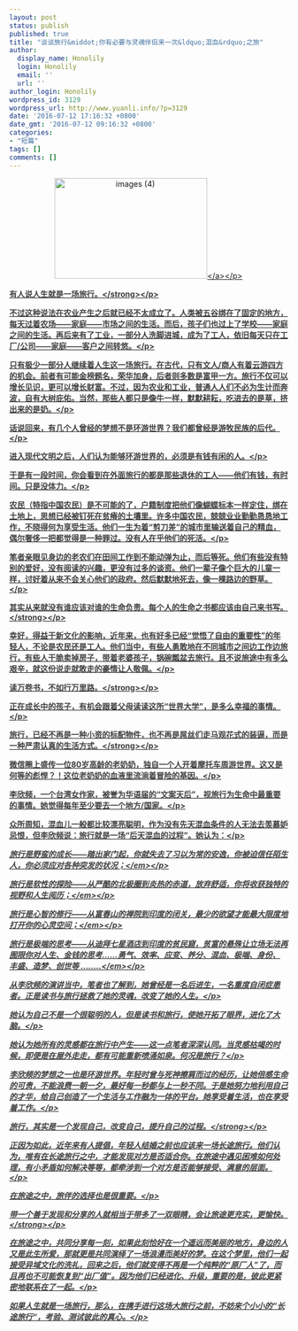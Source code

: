 ```yaml
---
layout: post
status: publish
published: true
title: "谈谈旅行&middot;你有必要与灵魂伴侣来一次&ldquo;混血&rdquo;之旅"
author:
  display_name: Honolily
  login: Honolily
  email: ''
  url: ''
author_login: Honolily
wordpress_id: 3129
wordpress_url: http://www.yuanli.info/?p=3129
date: '2016-07-12 17:16:32 +0800'
date_gmt: '2016-07-12 09:16:32 +0800'
categories:
- "短篇"
tags: []
comments: []
---
```

<p style="color: #3e3e3e; text-align: center;"><a href="http:&#47;&#47;www.yuanli.info&#47;wp-content&#47;uploads&#47;2016&#47;07&#47;images-4.jpg"><img class="alignnone size-full wp-image-3130" src="http:&#47;&#47;www.yuanli.info&#47;wp-content&#47;uploads&#47;2016&#47;07&#47;images-4.jpg" alt="images (4)" width="276" height="182" &#47;><&#47;a><&#47;p></p>
<p style="color: #3e3e3e;"><strong>有人说人生就是一场旅行。<&#47;strong><&#47;p></p>
<p style="color: #3e3e3e;">不过这种说法在农业产生之后就已经不太成立了。人类被五谷绑在了固定的地方，每天过着农场&mdash;&mdash;家庭&mdash;&mdash;市场之间的生活。而后，孩子们也过上了学校&mdash;&mdash;家庭之间的生活。再后来有了工业，一部分人洗脚进城，成为了工人，依旧每天只在工厂&#47;公司&mdash;&mdash;家庭&mdash;&mdash;客户之间转悠。<&#47;p></p>
<p style="color: #3e3e3e;">只有极少一部分人继续着人生这一场旅行。在古代，只有文人&#47;商人有着云游四方的机会。前者有可能金榜题名，荣华加身，后者则多数是富甲一方。旅行不仅可以增长见识，更可以增长财富。不过，因为农业和工业，普通人人们不必为生计而奔波，自有大树庇佑。当然，那些人都只是像牛一样，默默耕耘，吃进去的是草，挤出来的是奶。<&#47;p></p>
<p style="color: #3e3e3e;">话说回来，有几个人曾经的梦想不是环游世界？我们都曾经是游牧民族的后代。<&#47;p></p>
<p style="color: #3e3e3e;">进入现代文明之后，人们认为能够环游世界的，必须是有钱有闲的人。<&#47;p></p>
<p style="color: #3e3e3e;">于是有一段时间，你会看到在外面旅行的都是那些退休的工人&mdash;&mdash;他们有钱，有时间。只是没体力。<&#47;p></p>
<p style="color: #3e3e3e;">农民（特指中国农民）是不可能的了，户籍制度把他们像蝴蝶标本一样定住，绑在土地上，思想已经被钉死在贫瘠的土壤里。许多中国农民，兢兢业业勤勤恳恳地工作，不晓得何为享受生活。他们一生为着&ldquo;剪刀差&rdquo;的城市里输送着自己的精血，偶尔奢侈一把都觉得是一种罪过。没有人在乎他们的死活。<&#47;p></p>
<p style="color: #3e3e3e;">笔者亲眼见身边的老农们在田间工作到不能动弹为止，而后等死。他们有些没有特别的爱好，没有阅读的兴趣，更没有过多的谈资。他们一辈子像个巨大的儿童一样，讨好着从来不会关心他们的政府。然后默默地死去，像一棵路边的野草。<&#47;p></p>
<p style="color: #3e3e3e;"><strong>其实从来就没有谁应该对谁的生命负责。每个人的生命之书都应该由自己来书写。<&#47;strong><&#47;p></p>
<p style="color: #3e3e3e;">幸好，得益于新文化的影响，近年来，也有好多已经&ldquo;觉悟了自由的重要性&rdquo;的年轻人，不论是农民还是工人。他们当中，有些人勇敢地在不同城市之间边工作边旅行，有些人干脆卖掉房子，带着老婆孩子，锅碗瓢盆去旅行。且不说旅途中有多么艰辛，就这份说走就敢走的豪情让人敬佩。<&#47;p></p>
<p style="color: #3e3e3e;"><strong>读万卷书，不如行万里路。<&#47;strong><&#47;p></p>
<p style="color: #3e3e3e;">正在成长中的孩子，有机会跟着父母读读这所&ldquo;世界大学&rdquo;，是多么幸福的事情。<&#47;p></p>
<p style="color: #3e3e3e;"><strong>旅行，已经不再是一种小资的标配物件，也不再是屌丝们走马观花式的装逼，而是一种严肃认真的生活方式。<&#47;strong><&#47;p></p>
<p style="color: #3e3e3e;">微信圈上盛传一位80岁高龄的老奶奶，独自一个人开着摩托车周游世界。这又是何等的彪悍？！这位老奶奶的血液里流淌着冒险的基因。<&#47;p></p>
<p style="color: #3e3e3e;">李欣频，一个台湾女作家，被誉为华语届的&ldquo;文案天后&rdquo;，视旅行为生命中最重要的事情。她觉得每年至少要去一个地方&#47;国家。<&#47;p></p>
<p style="color: #3e3e3e;">众所周知，混血儿一般都比较漂亮聪明，作为没有先天混血条件的人无法去羡慕妒忌恨，但李欣频说：旅行就是一场&ldquo;后天混血的过程&rdquo;。她认为：<&#47;p></p>
<p style="color: #3e3e3e;"><em>旅行是野蛮的成长&mdash;&mdash;踏出家门起，你就失去了习以为常的安逸，你被迫信任陌生人，你必须应对各种突发的状况；<&#47;em><&#47;p></p>
<p style="color: #3e3e3e;"><em>旅行是软性的探险&mdash;&mdash;从严酷的北极圈到炎热的赤道，放弃舒适，你将收获独特的视野和人生阅历；<&#47;em><&#47;p></p>
<p style="color: #3e3e3e;"><em>旅行是心智的修行&mdash;&mdash;从富春山的禅院到印度的闭关，最少的欲望才能最大限度地打开你的心灵空间；<&#47;em><&#47;p></p>
<p style="color: #3e3e3e;"><em>旅行是极端的思考&mdash;&mdash;从迪拜七星酒店到印度的贫民窟，贫富的悬殊让立场无法再囿限你对人生、金钱的思考&hellip;&hellip;勇气、效率、应变、养分、混血、极端、身份、丰盛、造梦、创世等 ........<&#47;em><&#47;p></p>
<p style="color: #3e3e3e;">从李欣频的演讲当中，笔者也了解到，她曾经是一名后进生，一名重度自闭症患者。正是读书与旅行拯救了她的灵魂，改变了她的人生。<&#47;p></p>
<p style="color: #3e3e3e;">她认为自己不是一个很聪明的人，但是读书和旅行，使她开拓了眼界，进化了大脑。<&#47;p></p>
<p style="color: #3e3e3e;">她认为她所有的灵感都在旅行中产生&mdash;&mdash;这一点笔者深深认同。当灵感枯竭的时候，即便是在屋外走走，都有可能重新喷涌如泉。何况是旅行？<&#47;p></p>
<p style="color: #3e3e3e;">李欣频的梦想之一也是环游世界。年轻时曾与死神擦肩而过的经历，让她倍感生命的可贵，不能浪费一朝一夕，最好每一秒都与上一秒不同。于是她努力地利用自己的才华，给自己创造了一个生活与工作融为一体的平台。她享受着生活，也在享受着工作。<&#47;p></p>
<p style="color: #3e3e3e;"><strong>旅行，其实是一个发现自己，改变自己，提升自己的过程。<&#47;strong><&#47;p></p>
<p style="color: #3e3e3e;">正因为如此，近年来有人提倡，年轻人结婚之前也应该来一场长途旅行。他们认为，唯有在长途旅行之中，才能发现对方是否适合你。在旅途中遇见困难如何处理，有小矛盾如何解决等等，都牵涉到一个对方是否能够接受、满意的层面。<&#47;p></p>
<p style="color: #3e3e3e;">在旅途之中，旅伴的选择也是很重要。<&#47;p></p>
<p style="color: #3e3e3e;"><strong>带一个善于发现和分享的人就相当于带多了一双眼睛，会让旅途更充实，更愉快。<&#47;strong><&#47;p></p>
<p style="color: #3e3e3e;">在旅途之中，共同分享每一刻，如果此刻恰好在一个遥远而美丽的地方，身边的人又是此生所爱，那就更是共同演绎了一场浪漫而美好的梦。在这个梦里，他们一起接受异域文化的洗礼，回来之后，他们就变得不再是一个纯粹的&ldquo;原厂人&rdquo;了，而且再也不可能恢复到&ldquo;出厂值&rdquo;。因为他们已经进化、升级，重要的是，彼此更紧密地联系在了一起。<&#47;p></p>
<p style="color: #3e3e3e;">如果人生就是一场旅行，那么，在携手进行这场大旅行之前，不妨来个小小的&ldquo;长途旅行&ldquo;，考验、测试彼此的真心。<&#47;p></p>
